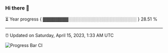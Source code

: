 ### Hi there 👋

⏳ Year progress { ▓▓▓▓▓▓▓▓░░░░░░░░░░░░░░░░░░░░░░ } 28.51 %

---

⏰ Updated on Saturday, April 15, 2023, 1:33 AM UTC

![Progress Bar CI](https://github.com/arthurbuhl/arthurbuhl/workflows/Progress%20Bar%20CI/badge.svg)
